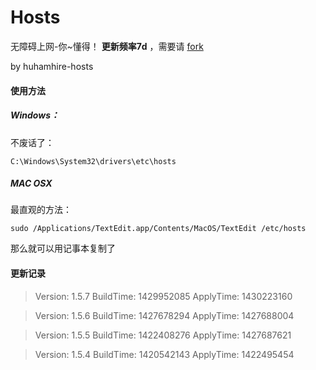 Hosts
=====

无障碍上网-你~懂得！ **更新频率7d** ，需要请 [fork][1]

by huhamhire-hosts

#### 使用方法

##### Windows：

不废话了：

    C:\Windows\System32\drivers\etc\hosts

##### MAC OSX

最直观的方法：

    sudo /Applications/TextEdit.app/Contents/MacOS/TextEdit /etc/hosts

那么就可以用记事本复制了

#### 更新记录

> Version: 1.5.7
> BuildTime: 1429952085
> ApplyTime: 1430223160

> Version: 1.5.6
> BuildTime: 1427678294
> ApplyTime: 1427688004


> Version: 1.5.5
> BuildTime: 1422408276
> ApplyTime: 1427687621


> Version: 1.5.4
> BuildTime: 1420542143
> ApplyTime: 1422495454



[1]: https://github.com/anyangliu/Hosts/fork "fork hosts"